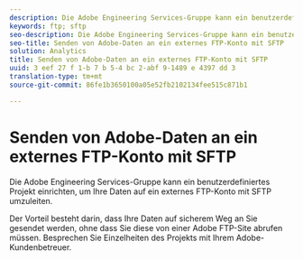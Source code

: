 ```yaml
---
description: Die Adobe Engineering Services-Gruppe kann ein benutzerdefiniertes Projekt einrichten, um Ihre Daten auf ein externes FTP-Konto mit SFTP umzuleiten.
keywords: ftp; sftp
seo-description: Die Adobe Engineering Services-Gruppe kann ein benutzerdefiniertes Projekt einrichten, um Ihre Daten auf ein externes FTP-Konto mit SFTP umzuleiten.
seo-title: Senden von Adobe-Daten an ein externes FTP-Konto mit SFTP
solution: Analytics
title: Senden von Adobe-Daten an ein externes FTP-Konto mit SFTP
uuid: 3 eef 27 f 1-b 7 b 5-4 bc 2-abf 9-1489 e 4397 dd 3
translation-type: tm+mt
source-git-commit: 86fe1b3650100a05e52fb2102134fee515c871b1

---
```



# Senden von Adobe-Daten an ein externes FTP-Konto mit SFTP

Die Adobe Engineering Services-Gruppe kann ein benutzerdefiniertes Projekt einrichten, um Ihre Daten auf ein externes FTP-Konto mit SFTP umzuleiten.

Der Vorteil besteht darin, dass Ihre Daten auf sicherem Weg an Sie gesendet werden, ohne dass Sie diese von einer Adobe FTP-Site abrufen müssen. Besprechen Sie Einzelheiten des Projekts mit Ihrem Adobe-Kundenbetreuer.
